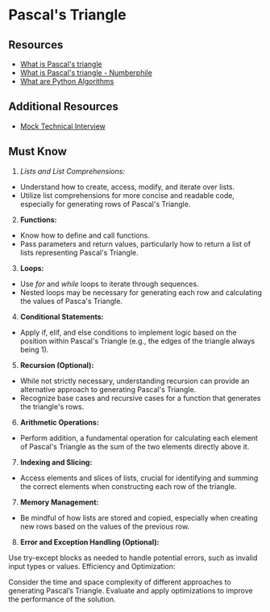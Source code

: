 
# Pascal's Triangle

## Resources 

* [What is Pascal's triangle](https://www.cuemath.com/algebra/pascals-triangle/)
* [What is Pascal's triangle - Numberphile](https://www.youtube.com/watch?v=0iMtlus-afo)
* [What are Python Algorithms](https://builtin.com/data-science/python-algorithms)

## Additional Resources

* [Mock Technical  Interview](https://www.youtube.com/watch?feature=shared&v=1qw5ITr3k9E)

## Must Know

1. *Lists and List Comprehensions:*
* Understand how to create, access, modify, and iterate over lists.
* Utilize list comprehensions for more concise and readable code, especially for generating rows of Pascal's Triangle.

2. **Functions:**

* Know how to define and call functions.
* Pass parameters and return values, particularly how to return a list of lists representing Pascal's Triangle.

3. **Loops:**

* Use _for_ and _while_ loops to iterate through sequences.
* Nested loops may be necessary for generating each row and calculating the values of Pasca's Triangle.

4. **Conditional Statements:**

* Apply if, elif, and else conditions to implement logic based on the position within Pascal's Triangle (e.g., the edges of the triangle always being 1).

5. **Recursion (Optional):**

* While not strictly necessary, understanding recursion can provide an alternative approach to generating Pascal's Triangle.
* Recognize base cases and recursive cases for a function that generates the triangle's rows.

6. **Arithmetic Operations:**

* Perform addition, a fundamental operation for calculating each element of Pascal's Triangle as the sum of the two elements directly above it.

7. **Indexing and Slicing:**

* Access elements and slices of lists, crucial for identifying and summing the correct elements when constructing each row of the triangle.

7. **Memory Management:**

* Be mindful of how lists are stored and copied, especially when creating new rows based on the values of the previous row.
8. **Error and Exception Handling (Optional):**

Use try-except blocks as needed to handle potential errors, such as invalid input types or values.
Efficiency and Optimization:

Consider the time and space complexity of different approaches to generating Pascal’s Triangle.
Evaluate and apply optimizations to improve the performance of the solution.
